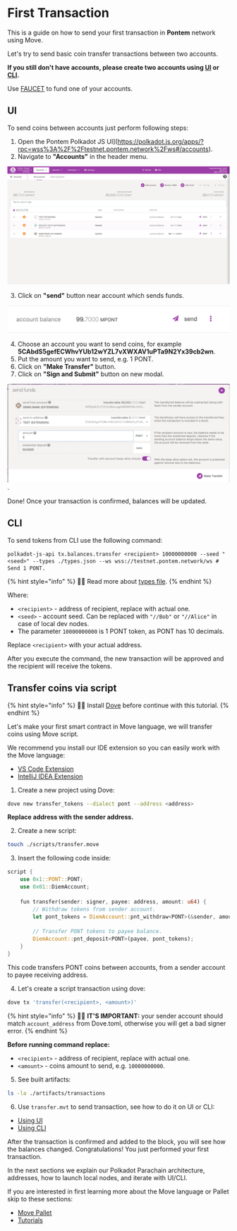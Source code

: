 # First Transaction

This is a guide on how to send your first transaction in **Pontem** network using Move.

Let's try to send basic coin transfer transactions between two accounts.

**If you still don't have accounts, please create two accounts using [UI](./ui.md#account-creation) or [CLI](./cli.md#account-creation).**

Use [FAUCET](https://t.me/pontem_faucet_bot) to fund one of your accounts.

## UI

To send coins between accounts just perform following steps:

1. Open the Pontem Polkadot JS UI](https://polkadot.js.org/apps/?rpc=wss%3A%2F%2Ftestnet.pontem.network%2Fws#/accounts).
2. Navigate to **"Accounts"** in the header menu.

 ![Account](/assets/accounts.png "Account")

3. Click on **"send"** button near account which sends funds.

![Send](/assets/send.png "Send")

4. Choose an account you want to send coins, for example **5CAbdS5gefECWhvYUb12wYZL7vXWXAV1uPTa9N2Yx39cb2wn**.
5. Put the amount you want to send, e.g. 1 PONT.
6. Click on **"Make Transfer"** button.
7. Click on **"Sign and Submit"** button on new modal.

![Send Form](/assets/send_form_1.png "Send Form").

Done! Once your transaction is confirmed, balances will be updated.

## CLI

To send tokens from CLI use the following command:

```text
polkadot-js-api tx.balances.transfer <recipient> 10000000000 --seed "<seed>" --types ./types.json --ws wss://testnet.pontem.network/ws # Send 1 PONT.
```

{% hint style="info" %}
🧙‍♂️ Read more about [types file](./cli.md#account-creation).
{% endhint %}

Where:
* `<recipient>` - address of recipient, replace with actual one.
* `<seed>` - account seed. Can be replaced with `"//Bob"` or `"//Alice"` in case of local dev nodes. 
* The parameter `10000000000` is 1 PONT token, as PONT has 10 decimals.

Replace `<recipient>` with your actual address.

After you execute the command, the new transaction will be approved and the recipient will receive the tokens.

## Transfer coins via script

{% hint style="info" %}
🧙‍♂️ Install [Dove](../move_vm/compiler_&_toolset.md) before continue with this tutorial.
{% endhint %}

Let's make your first smart contract in Move language, we will transfer coins using Move script.

We recommend you install our IDE extension so you can easily work with the Move language:

* [VS Code Extension](https://marketplace.visualstudio.com/items?itemName=PontemNetwork.move-language)
* [IntelliJ IDEA Extension](https://plugins.jetbrains.com/plugin/14721-move-language)

1. Create a new project using Dove:

```sh
dove new transfer_tokens --dialect pont --address <address>
```

**Replace address with the sender address.**

2. Create a new script:

```sh
touch ./scripts/transfer.move
```

3. Insert the following code inside:

```rust
script {
    use 0x1::PONT::PONT;
    use 0x01::DiemAccount;

    fun transfer(sender: signer, payee: address, amount: u64) {
        // Withdraw tokens from sender account.
        let pont_tokens = DiemAccount::pnt_withdraw<PONT>(&sender, amount);

        // Transfer PONT tokens to payee balance.
        DiemAccount::pnt_deposit<PONT>(payee, pont_tokens);
    }
}
```

This code transfers PONT coins between accounts, from a sender account to payee receiving address.

4. Let's create a script transaction using dove:

```sh
dove tx 'transfer(<recipient>, <amount>)'
```

{% hint style="info" %}
🧙‍♂️ **IT'S IMPORTANT:** your sender account should match `account_address` from Dove.toml, otherwise you will get a bad signer error.
{% endhint %}

**Before running command replace:**

* `<recipient>` - address of recipient, replace with actual one.
* `<amount>` - coins amount to send, e.g. `10000000000`.

5. See built artifacts:

```sh
ls -la ./artifacts/transactions
```

6. Use `transfer.mvt` to send transaction, see how to do it on UI or CLI:

* [Using UI](./ui.md#script)
* [Using CLI](./cli.md#script)

After the transaction is confirmed and added to the block, you will see how the balances changed.
Congratulations! You just performed your first transaction.

In the next sections we explain our Polkadot Parachain architecture, addresses, how to launch local nodes, and iterate with UI/CLI.

If you are interested in first learning more about the Move language or Pallet skip to these sections:

* [Move Pallet](../move_vm/README.md)
* [Tutorials](../tutorials/access_control.md)
